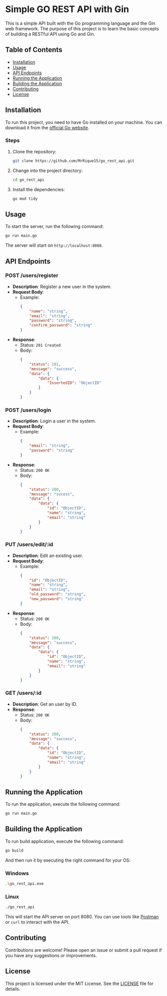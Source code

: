 # Simple GO REST API with Gin

This is a simple API built with the Go programming language and the Gin web framework. The purpose of this project is to learn the basic concepts of building a RESTful API using Go and Gin.

## Table of Contents

- [Installation](#installation)
- [Usage](#usage)
- [API Endpoints](#api-endpoints)
- [Running the Application](#running-the-application)
- [Building the Application](#building-the-application)
- [Contributing](#contributing)
- [License](#license)

## Installation

To run this project, you need to have Go installed on your machine. You can download it from the [official Go website](https://golang.org/dl/).

### Steps

1. Clone the repository:
   ```bash
   git clone https://github.com/MrRique15/go_rest_api.git
   ```
2. Change into the project directory:
   ```bash
   cd go_rest_api
   ```
3. Install the dependencies:
   ```bash
   go mod tidy
   ```

## Usage

To start the server, run the following command:

```bash
go run main.go
```

The server will start on `http://localhost:8080`.

## API Endpoints

### POST /users/register

- **Description**: Register a new user in the system.
- **Request Body**: 
  - Example:
    ```json
    {
	    "name": "string",
	    "email": "string",
	    "password": "string",
	    "confirm_password": "string"
    }
    ```
- **Response**: 
  - Status: `201 Created`
  - Body:
    ```json
    {
	    "status": 201,
	    "message": "success",
	    "data": {
	    	"data": {
	    		"InsertedID": "ObjectID"
	    	}
	    }
    }
    ```

### POST /users/login

- **Description**: Login a user in the system.
- **Request Body**: 
  - Example:
    ```json
    {
	    "email": "string",
	    "password": "string"
    }
    ```
- **Response**: 
  - Status: `200 OK`
  - Body:
    ```json
    {
	    "status": 200,
	    "message": "sucess",
	    "data": {
	    	"data": {
	    		"id": "ObjectID",
	    		"name": "string",
	    		"email": "string"
	    	}
	    }
    }
    ```

### PUT /users/edit/:id

- **Description**: Edit an existing user.
- **Request Body**: 
  - Example:
    ```json
    {
	    "id": "ObjectID",
	    "name": "string",
	    "email": "string",
	    "old_password": "string",
	    "new_password": "string"
    }
    ```
- **Response**: 
  - Status: `200 OK`
  - Body:
    ```json
    {
	    "status": 200,
	    "message": "success",
	    "data": {
	    	"data": {
	    		"id": "ObjectID",
	    		"name": "string",
	    		"email": "string"
	    	}
	    }
    }
    ```

### GET /users/:id

- **Description**: Get an user by ID.
- **Response**: 
  - Status: `200 OK`
  - Body:
    ```json
    {
	    "status": 200,
	    "message": "success",
	    "data": {
	    	"data": {
	    		"id": "ObjectID",
	    		"name": "string",
	    		"email": "string"
	    	}
	    }
    }
    ```

## Running the Application

To run the application, execute the following command:

```bash
go run main.go
```

## Building the Application

To run build application, execute the following command:

```bash
go build
```
And then run it by executing the right command for your OS:

### Windows
```bash
.\go_rest_api.exe
```

### Linux
```bash
./go_rest_api
```

This will start the API server on port 8080. You can use tools like [Postman](https://www.postman.com/) or `curl` to interact with the API.

## Contributing

Contributions are welcome! Please open an issue or submit a pull request if you have any suggestions or improvements.

## License

This project is licensed under the MIT License. See the [LICENSE](LICENSE) file for details.
